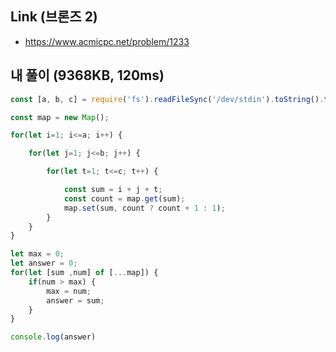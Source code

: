 ## Link (브론즈 2)             

- https://www.acmicpc.net/problem/1233  


## 내 풀이 (9368KB, 120ms)

```js
const [a, b, c] = require('fs').readFileSync('/dev/stdin').toString().trim().split(' ').map(Number);

const map = new Map();

for(let i=1; i<=a; i++) {

    for(let j=1; j<=b; j++) {

        for(let t=1; t<=c; t++) {

            const sum = i + j + t;
            const count = map.get(sum);
            map.set(sum, count ? count + 1 : 1);
        }    
    }
}

let max = 0;
let answer = 0;
for(let [sum ,num] of [...map]) {
    if(num > max) {
        max = num;
        answer = sum;
    }
}

console.log(answer)
```
